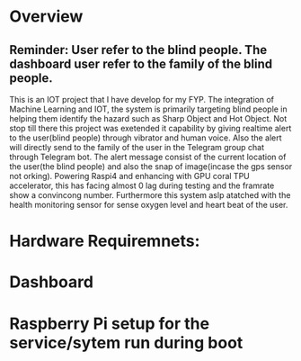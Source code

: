 # Overview

## Reminder: User refer to the blind people. The dashboard user refer to the family of the blind people.

This is an IOT project that I have develop for my FYP. The integration of Machine Learning and IOT, the system is primarily targeting blind people in helping them identify the hazard such as Sharp Object and Hot Object. Not stop till there this project was exetended it capability by giving realtime alert to the user(blind people) through vibrator and human voice. Also the alert will directly send to the family of the user in the Telegram group chat through Telegram bot. The alert message consist of the current location of the user(the blind people) and also the snap of image(incase the gps sensor not orking). Powering Raspi4 and enhancing with GPU coral TPU accelerator, this has facing almost 0 lag during testing and the framrate show a convincong number. Furthermore this system aslp atatched with the health monitoring sensor for sense oxygen level and heart beat of the user.

# Hardware Requiremnets:

# Dashboard

# Raspberry Pi setup for the service/sytem run during boot
